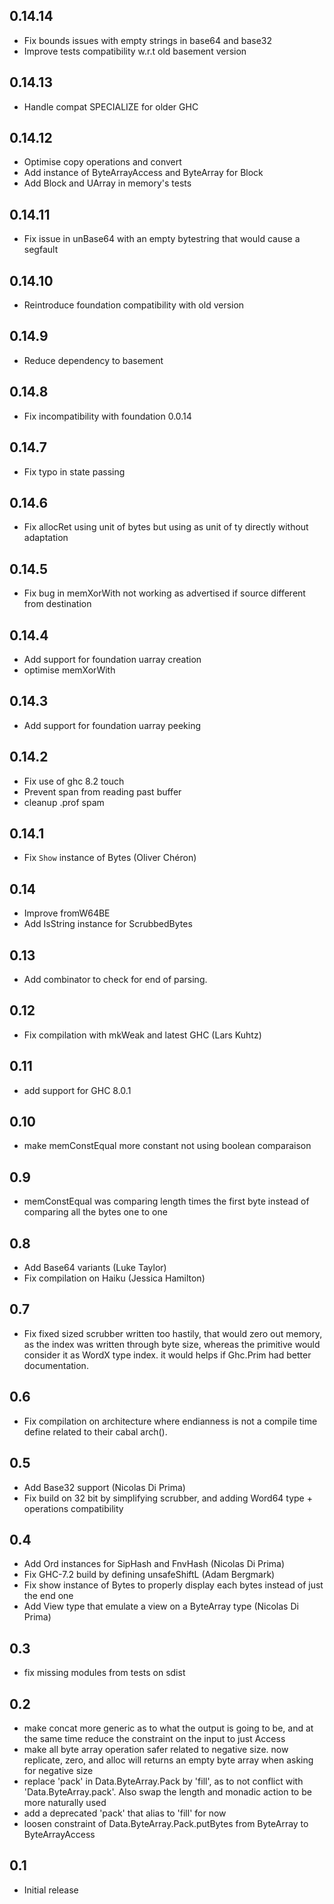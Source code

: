 ## 0.14.14

* Fix bounds issues with empty strings in base64 and base32
* Improve tests compatibility w.r.t old basement version

## 0.14.13

* Handle compat SPECIALIZE for older GHC

## 0.14.12

* Optimise copy operations and convert
* Add instance of ByteArrayAccess and ByteArray for Block
* Add Block and UArray in memory's tests

## 0.14.11

* Fix issue in unBase64 with an empty bytestring that would cause a segfault

## 0.14.10

* Reintroduce foundation compatibility with old version

## 0.14.9

* Reduce dependency to basement

## 0.14.8

* Fix incompatibility with foundation 0.0.14

## 0.14.7

* Fix typo in state passing

## 0.14.6

* Fix allocRet using unit of bytes but using as unit of ty directly without adaptation

## 0.14.5

* Fix bug in memXorWith not working as advertised if source different from destination

## 0.14.4

* Add support for foundation uarray creation
* optimise memXorWith

## 0.14.3

* Add support for foundation uarray peeking

## 0.14.2

* Fix use of ghc 8.2 touch
* Prevent span from reading past buffer
* cleanup .prof spam

## 0.14.1

* Fix `Show` instance of Bytes (Oliver Chéron)

## 0.14

* Improve fromW64BE
* Add IsString instance for ScrubbedBytes

## 0.13

* Add combinator to check for end of parsing.

## 0.12

* Fix compilation with mkWeak and latest GHC (Lars Kuhtz)

## 0.11

* add support for GHC 8.0.1

## 0.10

* make memConstEqual more constant not using boolean comparaison

## 0.9

* memConstEqual was comparing length times the first byte instead of comparing all the bytes one to one

## 0.8

* Add Base64 variants (Luke Taylor)
* Fix compilation on Haiku (Jessica Hamilton)

## 0.7

* Fix fixed sized scrubber written too hastily, that would zero out memory, as the index
  was written through byte size, whereas the primitive would consider it as WordX type index.
  it would helps if Ghc.Prim had better documentation.

## 0.6

* Fix compilation on architecture where endianness is not a compile time define related
  to their cabal arch().

## 0.5

* Add Base32 support (Nicolas Di Prima)
* Fix build on 32 bit by simplifying scrubber, and adding Word64 type + operations compatibility

## 0.4

* Add Ord instances for SipHash and FnvHash (Nicolas Di Prima)
* Fix GHC-7.2 build by defining unsafeShiftL (Adam Bergmark)
* Fix show instance of Bytes to properly display each bytes instead of just the end one
* Add View type that emulate a view on a ByteArray type (Nicolas Di Prima)

## 0.3

* fix missing modules from tests on sdist

## 0.2

* make concat more generic as to what the output is going to be, and at the same
  time reduce the constraint on the input to just Access
* make all byte array operation safer related to negative size. now replicate, zero, and alloc will returns
  an empty byte array when asking for negative size
* replace 'pack' in Data.ByteArray.Pack by 'fill', as to not conflict with 'Data.ByteArray.pack'.
  Also swap the length and monadic action to be more naturally used
* add a deprecated 'pack' that alias to 'fill' for now
* loosen constraint of Data.ByteArray.Pack.putBytes from ByteArray to ByteArrayAccess

## 0.1

* Initial release
